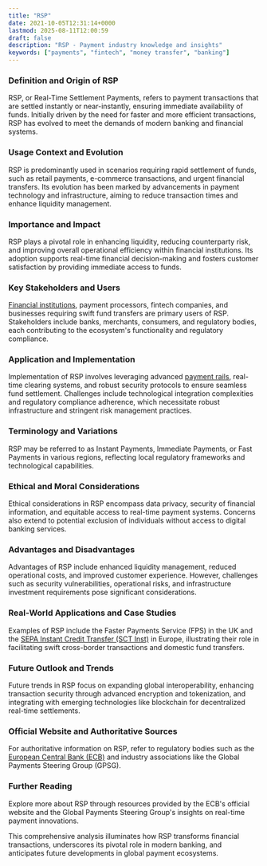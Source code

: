 ```yaml
---
title: "RSP"
date: 2021-10-05T12:31:14+0000
lastmod: 2025-08-11T12:00:59
draft: false
description: "RSP - Payment industry knowledge and insights"
keywords: ["payments", "fintech", "money transfer", "banking"]
---
```


### Definition and Origin of RSP

RSP, or Real-Time Settlement Payments, refers to payment transactions that are settled instantly or near-instantly, ensuring immediate availability of funds. Initially driven by the need for faster and more efficient transactions, RSP has evolved to meet the demands of modern banking and financial systems.

### Usage Context and Evolution

RSP is predominantly used in scenarios requiring rapid settlement of funds, such as retail payments, e-commerce transactions, and urgent financial transfers. Its evolution has been marked by advancements in payment technology and infrastructure, aiming to reduce transaction times and enhance liquidity management.

### Importance and Impact

RSP plays a pivotal role in enhancing liquidity, reducing counterparty risk, and improving overall operational efficiency within financial institutions. Its adoption supports real-time financial decision-making and fosters customer satisfaction by providing immediate access to funds.

### Key Stakeholders and Users

[Financial institutions](https://faisalkhanllc.xyz/resources/payments-wiki/f/financial-institution-fi/), payment processors, fintech companies, and businesses requiring swift fund transfers are primary users of RSP. Stakeholders include banks, merchants, consumers, and regulatory bodies, each contributing to the ecosystem's functionality and regulatory compliance.

### Application and Implementation

Implementation of RSP involves leveraging advanced [payment rails](https://faisalkhanllc.xyz/resources/payments-wiki/p/what-are-payment-rails/), real-time clearing systems, and robust security protocols to ensure seamless fund settlement. Challenges include technological integration complexities and regulatory compliance adherence, which necessitate robust infrastructure and stringent risk management practices.

### Terminology and Variations

RSP may be referred to as Instant Payments, Immediate Payments, or Fast Payments in various regions, reflecting local regulatory frameworks and technological capabilities.

### Ethical and Moral Considerations

Ethical considerations in RSP encompass data privacy, security of financial information, and equitable access to real-time payment systems. Concerns also extend to potential exclusion of individuals without access to digital banking services.

### Advantages and Disadvantages

Advantages of RSP include enhanced liquidity management, reduced operational costs, and improved customer experience. However, challenges such as security vulnerabilities, operational risks, and infrastructure investment requirements pose significant considerations.

### Real-World Applications and Case Studies

Examples of RSP include the Faster Payments Service (FPS) in the UK and the [SEPA Instant Credit Transfer (SCT Inst)](https://faisalkhanllc.xyz/resources/payments-wiki/s/sepa-instant-credit-transfer/) in Europe, illustrating their role in facilitating swift cross-border transactions and domestic fund transfers.

### Future Outlook and Trends

Future trends in RSP focus on expanding global interoperability, enhancing transaction security through advanced encryption and tokenization, and integrating with emerging technologies like blockchain for decentralized real-time settlements.

### Official Website and Authoritative Sources

For authoritative information on RSP, refer to regulatory bodies such as the [European Central Bank (ECB)](https://www.ecb.europa.eu/home/html/index.en.html) and industry associations like the Global Payments Steering Group (GPSG).

### Further Reading

Explore more about RSP through resources provided by the ECB's official website and the Global Payments Steering Group's insights on real-time payment innovations.

This comprehensive analysis illuminates how RSP transforms financial transactions, underscores its pivotal role in modern banking, and anticipates future developments in global payment ecosystems.